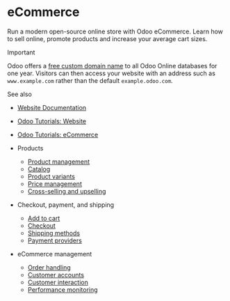 # eCommerce

Run a modern open-source online store with Odoo eCommerce. Learn how to sell
online, promote products and increase your average cart sizes.

Important

Odoo offers a [free custom domain
name](website/configuration/domain_names.html#domain-name-register) to all
Odoo Online databases for one year. Visitors can then access your website with
an address such as `www.example.com` rather than the default
`example.odoo.com`.

See also

  * [Website Documentation](website.html)

  * [Odoo Tutorials: Website](https://www.odoo.com/slides/website-25)

  * [Odoo Tutorials: eCommerce](https://www.odoo.com/slides/ecommerce-26)

  * Products
    * [Product management](ecommerce/managing_products/products.html)
    * [Catalog](ecommerce/managing_products/catalog.html)
    * [Product variants](ecommerce/managing_products/variants.html)
    * [Price management](ecommerce/managing_products/price_management.html)
    * [Cross-selling and upselling](ecommerce/managing_products/cross_upselling.html)
  * Checkout, payment, and shipping
    * [Add to cart](ecommerce/checkout_payment_shipping/cart.html)
    * [Checkout](ecommerce/checkout_payment_shipping/checkout.html)
    * [Shipping methods](ecommerce/checkout_payment_shipping/shipping.html)
    * [Payment providers](ecommerce/checkout_payment_shipping/payments.html)
  * eCommerce management
    * [Order handling](ecommerce/ecommerce_management/order_handling.html)
    * [Customer accounts](ecommerce/ecommerce_management/customer_accounts.html)
    * [Customer interaction](ecommerce/ecommerce_management/customer_interaction.html)
    * [Performance monitoring](ecommerce/ecommerce_management/performance.html)

